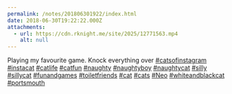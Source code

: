 ```yaml
---
permalink: /notes/201806301922/index.html
date: 2018-06-30T19:22:22.000Z
attachments:
  - url: https://cdn.rknight.me/site/2025/12771563.mp4
    alt: null
---
```


Playing my favourite game. Knock everything over <a href="https://pixelfed.social/discover/tags/catsofinstagram?src=hash" title="#catsofinstagram" class="u-url hashtag" rel="external nofollow noopener">#catsofinstagram</a> <a href="https://pixelfed.social/discover/tags/instacat?src=hash" title="#instacat" class="u-url hashtag" rel="external nofollow noopener">#instacat</a> <a href="https://pixelfed.social/discover/tags/catlife?src=hash" title="#catlife" class="u-url hashtag" rel="external nofollow noopener">#catlife</a> <a href="https://pixelfed.social/discover/tags/catfun?src=hash" title="#catfun" class="u-url hashtag" rel="external nofollow noopener">#catfun</a> <a href="https://pixelfed.social/discover/tags/naughty?src=hash" title="#naughty" class="u-url hashtag" rel="external nofollow noopener">#naughty</a> <a href="https://pixelfed.social/discover/tags/naughtyboy?src=hash" title="#naughtyboy" class="u-url hashtag" rel="external nofollow noopener">#naughtyboy</a> <a href="https://pixelfed.social/discover/tags/naughtycat?src=hash" title="#naughtycat" class="u-url hashtag" rel="external nofollow noopener">#naughtycat</a> <a href="https://pixelfed.social/discover/tags/silly?src=hash" title="#silly" class="u-url hashtag" rel="external nofollow noopener">#silly</a> <a href="https://pixelfed.social/discover/tags/sillycat?src=hash" title="#sillycat" class="u-url hashtag" rel="external nofollow noopener">#sillycat</a> <a href="https://pixelfed.social/discover/tags/funandgames?src=hash" title="#funandgames" class="u-url hashtag" rel="external nofollow noopener">#funandgames</a> <a href="https://pixelfed.social/discover/tags/toiletfriends?src=hash" title="#toiletfriends" class="u-url hashtag" rel="external nofollow noopener">#toiletfriends</a> <a href="https://pixelfed.social/discover/tags/cat?src=hash" title="#cat" class="u-url hashtag" rel="external nofollow noopener">#cat</a> <a href="https://pixelfed.social/discover/tags/cats?src=hash" title="#cats" class="u-url hashtag" rel="external nofollow noopener">#cats</a> <a href="https://pixelfed.social/discover/tags/Neo?src=hash" title="#Neo" class="u-url hashtag" rel="external nofollow noopener">#Neo</a> <a href="https://pixelfed.social/discover/tags/whiteandblackcat?src=hash" title="#whiteandblackcat" class="u-url hashtag" rel="external nofollow noopener">#whiteandblackcat</a> <a href="https://pixelfed.social/discover/tags/portsmouth?src=hash" title="#portsmouth" class="u-url hashtag" rel="external nofollow noopener">#portsmouth</a>
